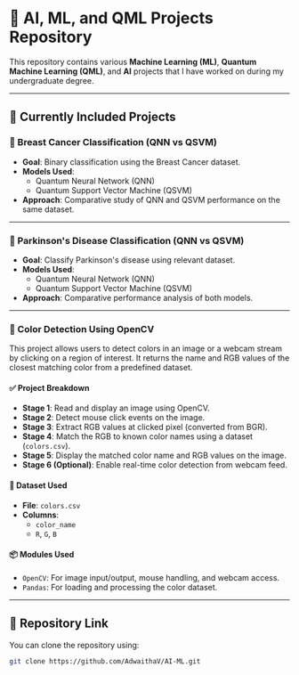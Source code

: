 # 🧠 AI, ML, and QML Projects Repository

This repository contains various **Machine Learning (ML)**, **Quantum Machine Learning (QML)**, and **AI** projects that I have worked on during my undergraduate degree.

---

## 📂 Currently Included Projects

### 🔬 Breast Cancer Classification (QNN vs QSVM)
- **Goal**: Binary classification using the Breast Cancer dataset.
- **Models Used**: 
  - Quantum Neural Network (QNN)
  - Quantum Support Vector Machine (QSVM)
- **Approach**: Comparative study of QNN and QSVM performance on the same dataset.

---

### 🧠 Parkinson's Disease Classification (QNN vs QSVM)
- **Goal**: Classify Parkinson's disease using relevant dataset.
- **Models Used**: 
  - Quantum Neural Network (QNN)
  - Quantum Support Vector Machine (QSVM)
- **Approach**: Comparative performance analysis of both models.

---

### 🎨 Color Detection Using OpenCV

This project allows users to detect colors in an image or a webcam stream by clicking on a region of interest. It returns the name and RGB values of the closest matching color from a predefined dataset.

#### ✅ Project Breakdown
- **Stage 1**: Read and display an image using OpenCV.
- **Stage 2**: Detect mouse click events on the image.
- **Stage 3**: Extract RGB values at clicked pixel (converted from BGR).
- **Stage 4**: Match the RGB to known color names using a dataset (`colors.csv`).
- **Stage 5**: Display the matched color name and RGB values on the image.
- **Stage 6 (Optional)**: Enable real-time color detection from webcam feed.

#### 📁 Dataset Used
- **File**: `colors.csv`
- **Columns**:
  - `color_name`
  - `R`, `G`, `B`

#### 📦 Modules Used
- `OpenCV`: For image input/output, mouse handling, and webcam access.
- `Pandas`: For loading and processing the color dataset.

---

## 🔗 Repository Link

You can clone the repository using:
```bash
git clone https://github.com/AdwaithaV/AI-ML.git
